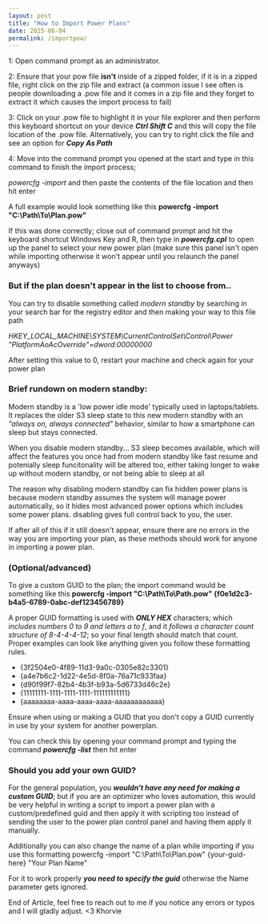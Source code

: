 ```yaml
---
layout: post
title: "How to Import Power Plans"
date: 2025-06-04
permalink: /importpow/
---
```

1: Open command prompt as an administrator.

2: Ensure that your pow file **isn't** <!--more--> inside of a zipped folder, if it is in a zipped file, right click on the zip file and extract (a common issue I see often is people downloading a .pow file and it comes in a zip file and they forget to extract it which causes the import process to fail)

3: Click on your .pow file to highlight it in your file explorer and then perform this keyboard shortcut on your device ***Ctrl Shift C*** and this will copy the file location of the .pow file. Alternatively, you can try to right click the file and see an option for ***Copy As Path***

4: Move into the command prompt you opened at the start and type in this command to finish the import process;

*powercfg -import* and then paste the contents of the file location and then hit enter

A full example would look something like this
**powercfg -import "C:\Path\To\Plan.pow"**

If this was done correctly; close out of command prompt and hit the keyboard shortcut Windows Key and R, then type in ***powercfg.cpl*** to open up the panel to select your new power plan (make sure this panel isn't open while importing otherwise it won't appear until you relaunch the panel anyways)
   
### But if the plan doesn't appear in the list to choose from.. 
You can try to disable something called *modern standby* by searching in your search bar for the registry editor and then making your way to this file path 

*HKEY_LOCAL_MACHINE\SYSTEM\CurrentControlSet\Control\Power
"PlatformAoAcOverride"=dword:00000000*

After setting this value to 0, restart your machine and check again for your power plan

### Brief rundown on modern standby:
Modern standby is a 'low power idle mode' typically used in laptops/tablets. It replaces the older S3 sleep state to this new modern standby with an *"always on, always connected"* behavior, similar to how a smartphone can sleep but stays connected.

When you disable modern standby... S3 sleep becomes available, which will affect the features you once had from modern standby like fast resume and potenially sleep funcitonality will be altered too, either taking longer to wake up without modern standby, or not being able to sleep at all

The reason why disabling modern standby can fix hidden power plans is because modern standby assumes the system will manage power automatically, so it hides most advanced power options which includes some power plans. disabling gives full control back to you, the user.

If after all of this if it still doesn't appear, ensure there are no errors in the way you are importing your plan, as these methods should work for anyone in importing a power plan.


### (Optional/advanced) 
To give a custom GUID to the plan; the import command would be something like this
**powercfg -import "C:\Path\To\Path.pow" {f0e1d2c3-b4a5-6789-0abc-def123456789}**

A proper GUID formatting is used with ***ONLY HEX*** characters; which *includes numbers 0 to 9 and letters a to f*, and it *follows a character count structure of 8-4-4-4-12*; so your final length should match that count. Proper examples can look like anything given you follow these formatting rules.
- {3f2504e0-4f89-11d3-9a0c-0305e82c3301}
- {a4e7b6c2-1d22-4e5d-8f0a-76a71c933faa}
- {d90f99f7-82b4-4b3f-b93a-5d6733d46c2e}
- {11111111-1111-1111-1111-111111111111}
- {aaaaaaaa-aaaa-aaaa-aaaa-aaaaaaaaaaaa}

Ensure when using or making a GUID that you don't copy a GUID currently in use by your system for another powerplan.

You can check this by opening your command prompt and typing the command ***powercfg -list*** then hit enter

### Should you add your own GUID?
For the general population, you ***wouldn't have any need for making a custom GUID***; but if you are an optimizer who loves automation, this would be very helpful in writing a script to import a power plan with a custom/predefined guid and then apply it with scripting too instead of sending the user to the power plan control panel and having them apply it manually.

Additionally you can also change the name of a plan while importing if you use this formatting
powercfg -import "C:\Path\To\Plan.pow" {your-guid-here} "Your Plan Name"

For it to work properly ***you need to specify the guid*** otherwise the Name parameter gets ignored.

End of Article, feel free to reach out to me if you notice any errors or typos and I will gladly adjust. 
<3 Khorvie
